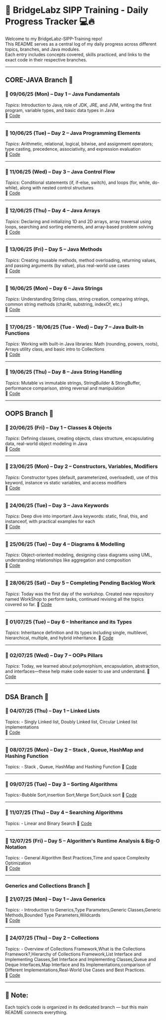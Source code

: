 # 🧠 BridgeLabz SIPP Training - Daily Progress Tracker 💻🔥

Welcome to my BridgeLabz-SIPP-Training repo!  
This README serves as a central log of my daily progress across different topics, branches, and Java modules.  
Each entry includes concepts covered, skills practiced, and links to the exact code in their respective branches.

---

## CORE-JAVA Branch 📂

### 📅 09/06/25 (Mon) – Day 1 – Java Fundamentals  
*Topics*: Introduction to Java, role of JDK, JRE, and JVM, writing the first program, variable types, and basic data types in Java  
🔗 [Code](https://github.com/akshayagarwal2912/BridgeLabz-SIPP-Training/tree/Core_Java/Java_Fundamentals)

---

### 📅 10/06/25 (Tue) – Day 2 – Java Programming Elements  
*Topics*: Arithmetic, relational, logical, bitwise, and assignment operators; type casting, precedence, associativity, and expression evaluation  
🔗 [Code](https://github.com/akshayagarwal2912/BridgeLabz-SIPP-Training/tree/Core_Java/Programming_Elements)

---

### 📅 11/06/25 (Wed) – Day 3 – Java Control Flow  
*Topics*: Conditional statements (if, if-else, switch), and loops (for, while, do-while), along with nested control structures  
🔗 [Code](https://github.com/akshayagarwal2912/BridgeLabz-SIPP-Training/tree/Core_Java/Control_Flow)

---

### 📅 12/06/25 (Thu) – Day 4 – Java Arrays  
*Topics*: Declaring and initializing 1D and 2D arrays, array traversal using loops, searching and sorting elements, and array-based problem solving  
🔗 [Code](https://github.com/akshayagarwal2912/BridgeLabz-SIPP-Training/tree/Core_Java/Array_Practice)

---

### 📅 13/06/25 (Fri) – Day 5 – Java Methods  
*Topics*: Creating reusable methods, method overloading, returning values, and passing arguments (by value), plus real-world use cases  
🔗 [Code](https://github.com/akshayagarwal2912/BridgeLabz-SIPP-Training/tree/Core_Java/Methods_Practice)

---

### 📅 16/06/25 (Mon) – Day 6 – Java Strings  
*Topics*: Understanding String class, string creation, comparing strings, common string methods (charAt, substring, indexOf, etc.)  
🔗 [Code](https://github.com/akshayagarwal2912/BridgeLabz-SIPP-Training/tree/Core_Java/String)

---

### 📅 17/06/25 - 18/06/25 (Tue - Wed) – Day 7 – Java Built-In Functions  
*Topics*: Working with built-in Java libraries: Math (rounding, powers, roots), Arrays utility class, and basic intro to Collections  
🔗 [Code](https://github.com/akshayagarwal2912/BridgeLabz-SIPP-Training/tree/Core_Java/Built_In_Functions)

---

### 📅 19/06/25 (Thu) – Day 8 – Java String Handling  
*Topics*: Mutable vs immutable strings, StringBuilder & StringBuffer, performance comparison, string reversal and manipulation  
🔗 [Code](https://github.com/akshayagarwal2912/BridgeLabz-SIPP-Training/tree/Core_Java/Extras_Strings)

---

## OOPS Branch 🧱

### 📅 20/06/25 (Fri) – Day 1 – Classes & Objects  
*Topics*: Defining classes, creating objects, class structure, encapsulating data, real-world object modeling in Java  
🔗 [Code](https://github.com/akshayagarwal2912/BridgeLabz-SIPP-Training/tree/OOPs/Classes_And_Objects)

---

### 📅 23/06/25 (Mon) – Day 2 – Constructors, Variables, Modifiers  
*Topics*: Constructor types (default, parameterized, overloaded), use of this keyword, instance vs static variables, and access modifiers  
🔗 [Code](https://github.com/akshayagarwal2912/BridgeLabz-SIPP-Training/tree/OOPs/Constructors)

---

### 📅 24/06/25 (Tue) – Day 3 – Java Keywords  
*Topics*: Deep dive into important Java keywords: static, final, this, and instanceof, with practical examples for each  
🔗 [Code](https://github.com/akshayagarwal2912/BridgeLabz-SIPP-Training/tree/OOPs/Java_Keywords)

---

### 📅 25/06/25 (Tue) – Day 4 – Diagrams & Modelling  
*Topics*: Object-oriented modeling, designing class diagrams using UML, understanding relationships like aggregation and composition  
🔗 [Code](https://github.com/akshayagarwal2912/BridgeLabz-SIPP-Training/tree/OOPs/Object_Modelling)

---

### 📅 28/06/25 (Sat) – Day 5 – Completing Pending Backlog Work  
*Topics*: Today was the first day of the workshop. Created new repository named WorkShop to perform tasks, continued revising all the topics covered so far.
🔗 [Code](https://github.com/akshayagarwal2912/BridgeLabz-SIPP-Training/tree/OOPs/Object_Modelling)

---

### 📅 01/07/25 (Tue) – Day 6 – Inheritance and its Types  
*Topics*: Inheritance definition and its types including single, multilevel, hierarchical, multiple, and hybrid inheritance.
🔗 [Code](https://github.com/akshayagarwal2912/BridgeLabz-SIPP-Training/tree/OOPs/Inheritance)

---

### 📅 02/07/25 (Wed) – Day 7 – OOPs Pillars  
*Topics*: Today, we learned about polymorphism, encapsulation, abstraction, and interfaces—these help make code easier to use and understand.
🔗 [Code](TBD)

---

## DSA Branch 📂

### 📅 04/07/25 (Thu) – Day 1 – Linked Lists 
Topics: - Singly Linked list, Doubly Linked list, Circular Linked list implementations  
🔗 [Code](https://github.com/akshayagarwal2912/BridgeLabz-SIPP-Training/tree/DSA/Linked_list)

---

### 📅 08/07/25 (Mon) – Day 2 – Stack , Queue, HashMap and Hashing Function 
Topics: - Stack , Queue, HashMap and Hashing Function
🔗 [Code](https://github.com/akshayagarwal2912/BridgeLabz-SIPP-Training/tree/DSA/Stack)

---

### 📅 09/07/25 (Tue) – Day 3 – Sorting Algorithms
Topics:-Bubble Sort,insertion Sort,Merge Sort,Quick sort
🔗 [Code](https://github.com/akshayagarwal2912/BridgeLabz-SIPP-Training/tree/DSA/Sorting_Algorithms)

---

### 📅 11/07/25 (Thu) – Day 4 – Searching Algorithms 
Topics: -  Linear and Binary Search 
🔗 [Code](TBD)

---

### 📅 12/07/25 (Fri) – Day 5 –  Algorithm's Runtime Analysis & Big-O Notation
Topics: - General Algorithm Best Practices,Time and space Complexity Optimization  
🔗 [Code](https://github.com/akshayagarwal2912/BridgeLabz-SIPP-Training/tree/DSA/Big_O_Notation)

---

### Generics and Collections  Branch 📂

### 📅 21/07/25 (Mon) – Day 1 –  Java Generics
Topics: - Introduction to Generics,Type Parameters,Generic Classes,Generic Methods,Bounded Type Parameters,Wildcards  
🔗 [Code](TBD)

---

### 📅 24/07/25 (Thu) – Day 2 –  Collections
Topics: - Overview of Collections Framework,What is the Collections Framework?,Hierarchy of Collections Framework,List Interface and Implementing Classes,Set Interface and Implementing Classes,Queue and Deque Interfaces,Map Interface and Its Implementations,comparison of Different Implementations,Real-World Use Cases and Best Practices.  
🔗 [Code](TBD)

---

## 📝 Note:
Each topic’s code is organized in its dedicated branch — but this main README connects everything.

